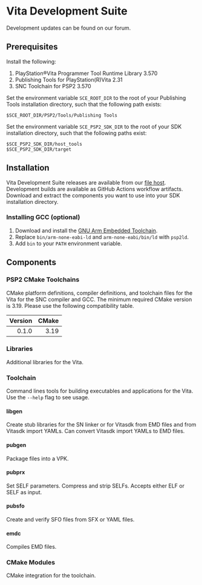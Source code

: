 # Vita Development Suite

Development updates can be found on our forum.

## Prerequisites

Install the following:

1. PlayStation®Vita Programmer Tool Runtime Library 3.570
2. Publishing Tools for PlayStation(R)Vita 2.31
3. SNC Toolchain for PSP2 3.570

Set the environment variable `SCE_ROOT_DIR` to the root of your Publishing Tools installation directory, such that the following path exists:

```
$SCE_ROOT_DIR/PSP2/Tools/Publishing Tools
```

Set the environment variable `SCE_PSP2_SDK_DIR` to the root of your SDK installation directory, such that the following paths exist:

```
$SCE_PSP2_SDK_DIR/host_tools
$SCE_PSP2_SDK_DIR/target
```

## Installation

Vita Development Suite releases are available from our [file host](https://bin.shotatoshounenwachigau.moe/vdsuite). Development builds are available as GitHub Actions workflow artifacts. Download and extract the components you want to use into your SDK installation directory.

### Installing GCC (optional)

1. Download and install the [GNU Arm Embedded Toolchain](https://developer.arm.com/tools-and-software/open-source-software/developer-tools/gnu-toolchain/gnu-rm/downloads).
2. Replace `bin/arm-none-eabi-ld` and `arm-none-eabi/bin/ld` with `psp2ld`.
3. Add `bin` to your `PATH` environment variable.

## Components

### PSP2 CMake Toolchains

CMake platform definitions, compiler definitions, and toolchain files for the Vita for the SNC compiler and GCC. The minimum required CMake version is 3.19. Please use the following compatibility table.

| Version | CMake |
| ------: | ----: |
|   0.1.0 |  3.19 |

### Libraries

Additional libraries for the Vita.

### Toolchain

Command lines tools for building executables and applications for the Vita. Use the `--help` flag to see usage.

#### libgen

Create stub libraries for the SN linker or for Vitasdk from EMD files and from Vitasdk import YAMLs. Can convert Vitasdk import YAMLs to EMD files.

#### pubgen

Package files into a VPK.

#### pubprx

Set SELF parameters. Compress and strip SELFs. Accepts either ELF or SELF as input.

#### pubsfo

Create and verify SFO files from SFX or YAML files.

#### emdc

Compiles EMD files.

### CMake Modules

CMake integration for the toolchain.

